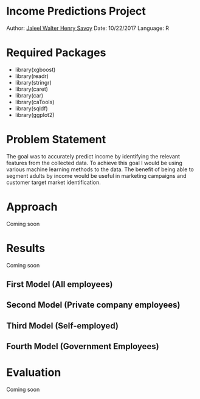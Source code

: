 # Income Predictions Project
Author:   [Jaleel Walter Henry Savoy](mailto:jaleelwsavoy@outlook.com)
Date:     10/22/2017
Language: R

# Required Packages
* library(xgboost)
* library(readr)
* library(stringr)
* library(caret)
* library(car)
* library(caTools)
* library(sqldf)
* library(ggplot2)

# Problem Statement
The goal was to accurately predict income by identifying the relevant features from the collected data. To achieve this goal I would be using various machine learning methods to the data. The benefit of being able to segment adults by income would be useful in marketing campaigns and customer target market identification. 

# Approach
Coming soon

# Results
Coming soon
## First Model (All employees)
## Second Model (Private company employees)
## Third Model (Self-employed)
## Fourth Model (Government Employees)

# Evaluation
Coming soon
